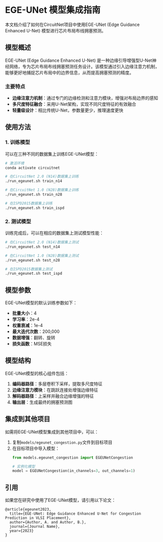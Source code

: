 # EGE-UNet 模型集成指南

本文档介绍了如何在CircuitNet项目中使用EGE-UNet (Edge Guidance Enhanced U-Net) 模型进行芯片布局布线拥塞预测。

## 模型概述

EGE-UNet (Edge Guidance Enhanced U-Net) 是一种边缘引导增强型U-Net神经网络，专为芯片布局布线拥塞预测任务设计。该模型通过引入边缘注意力机制，能够更好地捕捉芯片布局中的边界信息，从而提高拥塞预测的精度。

### 主要特点

- **边缘注意力机制**：通过专门的边缘检测和注意力模块，增强对布局边界的感知
- **多尺度特征融合**：采用U-Net架构，实现不同尺度特征的有效融合
- **轻量级设计**：相比传统U-Net，参数量更少，推理速度更快

## 使用方法

### 1. 训练模型

可以在三种不同的数据集上训练EGE-UNet模型：

```bash
# 激活环境
conda activate circuitnet

# 在CircuitNet 2.0 (N14)数据集上训练
./run_egeunet.sh train_n14

# 在CircuitNet 1.0 (N28)数据集上训练
./run_egeunet.sh train_n28

# 在ISPD2015数据集上训练
./run_egeunet.sh train_ispd
```

### 2. 测试模型

训练完成后，可以在相应的数据集上测试模型性能：

```bash
# 在CircuitNet 2.0 (N14)数据集上测试
./run_egeunet.sh test_n14

# 在CircuitNet 1.0 (N28)数据集上测试
./run_egeunet.sh test_n28

# 在ISPD2015数据集上测试
./run_egeunet.sh test_ispd
```

## 模型参数

EGE-UNet模型的默认训练参数如下：

- **批量大小**：4
- **学习率**：2e-4
- **权重衰减**：1e-4
- **最大迭代次数**：200,000
- **数据增强**：翻转、旋转
- **损失函数**：MSE损失

## 模型结构

EGE-UNet模型的核心组件包括：

1. **编码器路径**：多层卷积下采样，提取多尺度特征
2. **边缘注意力模块**：在跳跃连接处增强边缘特征
3. **解码器路径**：上采样并融合边缘增强的特征
4. **输出层**：生成最终的拥塞预测图

## 集成到其他项目

如需将EGE-UNet模型集成到其他项目中，可以：

1. 复制`models/egeunet_congestion.py`文件到目标项目
2. 在目标项目中导入模型：
   ```python
   from models.egeunet_congestion import EGEUNetCongestion
   
   # 实例化模型
   model = EGEUNetCongestion(in_channels=3, out_channels=1)
   ```

## 引用

如果您在研究中使用了EGE-UNet模型，请引用以下论文：

```
@article{egeunet2023,
  title={EGE-UNet: Edge Guidance Enhanced U-Net for Congestion Prediction in VLSI Placement},
  author={Author, A. and Author, B.},
  journal={Journal Name},
  year={2023}
}
```
